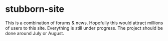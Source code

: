 # stubborn-site

This is a combination of forums & news. Hopefully this would attract millions of users to this site.
Everything is still under progress. The project should be done around July or August. 
